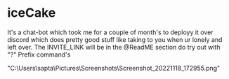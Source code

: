 # iceCake
It's a chat-bot which took me for a couple of month's to deployy it over discord which does pretty good stuff like taking to you when ur lonely and left over. The INVITE_LINK will be in the @ReadME section do try out with "?" Prefix command's

"C:\Users\sapta\Pictures\Screenshots\Screenshot_20221118_172955.png"
